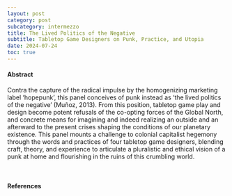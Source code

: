 ```yaml
---
layout: post
category: post
subcategory: intermezzo
title: The Lived Politics of the Negative
subtitle: Tabletop Game Designers on Punk, Practice, and Utopia
date: 2024-07-24
toc: true
---
```


#### Abstract

Contra the capture of the radical impulse by the homogenizing marketing label ‘hopepunk’, this panel conceives of punk instead as ‘the lived politics of the negative’ (Muñoz, 2013). From this position, tabletop game play and design become potent refusals of the co-opting forces of the Global North, and concrete means for imagining and indeed realizing an outside and an afterward to the present crises shaping the conditions of our planetary existence. This panel mounts a challenge to colonial capitalist hegemony through the words and practices of four tabletop game designers, blending craft, theory, and experience to articulate a pluralistic and ethical vision of a punk at home and flourishing in the ruins of this crumbling world.

<br>

#### References
